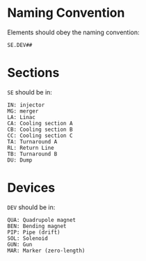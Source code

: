 


# Naming Convention


Elements should obey the naming convention:

`SE.DEV##`


# Sections 

`SE` should be in:

    IN: injector
    MG: merger
    LA: Linac
    CA: Cooling section A
    CB: Cooling section B
    CC: Cooling section C    
    TA: Turnaround A
    RL: Return Line
    TB: Turnaround B
    DU: Dump
    
# Devices

`DEV` should be in:

    QUA: Quadrupole magnet
    BEN: Bending magnet
    PIP: Pipe (drift)
    SOL: Solenoid
    GUN: Gun
    MAR: Marker (zero-length)
    